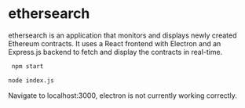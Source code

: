 # ethersearch

ethersearch is an application that monitors and displays newly created Ethereum contracts. It uses a React frontend with Electron and an Express.js backend to fetch and display the contracts in real-time.

```bash
 npm start
```
``` bash
node index.js
```
Navigate to localhost:3000, electron is not currently working correctly.
